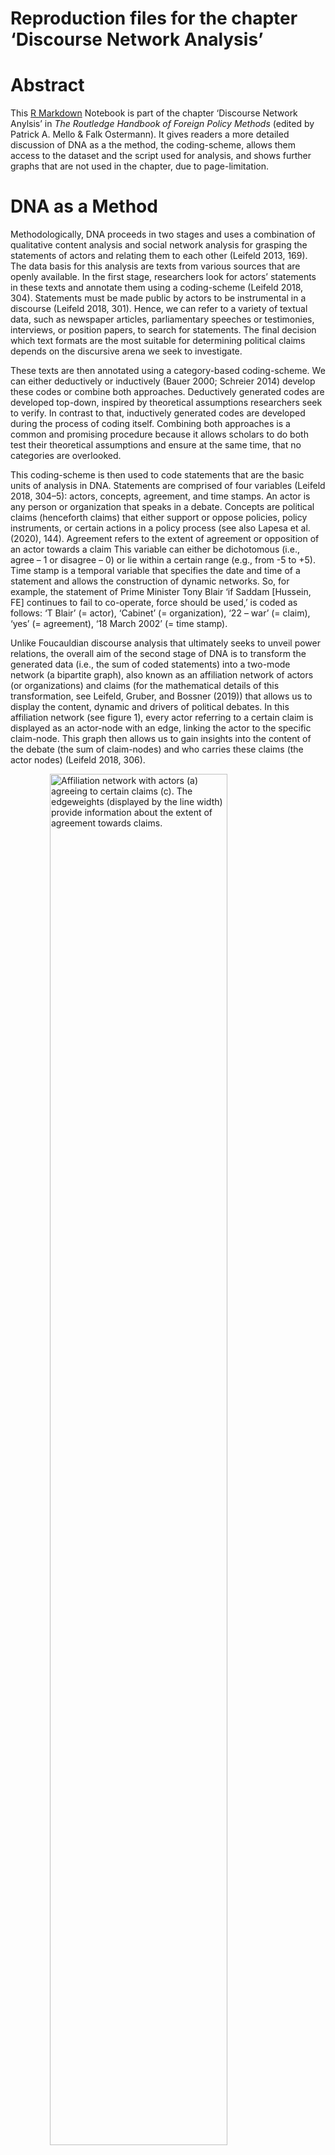 Reproduction files for the chapter ‘Discourse Network Analysis’
================



# Abstract

This [R Markdown](http://rmarkdown.rstudio.com) Notebook is part of the
chapter ‘Discourse Network Anylsis’ in *The Routledge Handbook of
Foreign Policy Methods* (edited by Patrick A. Mello & Falk Ostermann).
It gives readers a more detailed discussion of DNA as a the method, the
coding-scheme, allows them access to the dataset and the script used for
analysis, and shows further graphs that are not used in the chapter, due
to page-limitation.

# DNA as a Method

Methodologically, DNA proceeds in two stages and uses a combination of
qualitative content analysis and social network analysis for grasping
the statements of actors and relating them to each other (Leifeld 2013,
169). The data basis for this analysis are texts from various sources
that are openly available. In the first stage, researchers look for
actors’ statements in these texts and annotate them using a
coding-scheme (Leifeld 2018, 304). Statements must be made public by
actors to be instrumental in a discourse (Leifeld 2018, 301). Hence, we
can refer to a variety of textual data, such as newspaper articles,
parliamentary speeches or testimonies, interviews, or position papers,
to search for statements. The final decision which text formats are the
most suitable for determining political claims depends on the discursive
arena we seek to investigate.

These texts are then annotated using a category-based coding-scheme. We
can either deductively or inductively (Bauer 2000; Schreier 2014)
develop these codes or combine both approaches. Deductively generated
codes are developed top-down, inspired by theoretical assumptions
researchers seek to verify. In contrast to that, inductively generated
codes are developed during the process of coding itself. Combining both
approaches is a common and promising procedure because it allows
scholars to do both test their theoretical assumptions and ensure at the
same time, that no categories are overlooked.

This coding-scheme is then used to code statements that are the basic
units of analysis in DNA. Statements are comprised of four variables
(Leifeld 2018, 304–5): actors, concepts, agreement, and time stamps. An
actor is any person or organization that speaks in a debate. Concepts
are political claims (henceforth claims) that either support or oppose
policies, policy instruments, or certain actions in a policy process
(see also Lapesa et al. (2020), 144). Agreement refers to the extent of
agreement or opposition of an actor towards a claim This variable can
either be dichotomous (i.e., agree – 1 or disagree – 0) or lie within a
certain range (e.g., from -5 to +5). Time stamp is a temporal variable
that specifies the date and time of a statement and allows the
construction of dynamic networks. So, for example, the statement of
Prime Minister Tony Blair ‘if Saddam \[Hussein, FE\] continues to fail
to co-operate, force should be used,’ is coded as follows: ‘T Blair’ (=
actor), ‘Cabinet’ (= organization), ‘22 – war’ (= claim), ‘yes’ (=
agreement), ‘18 March 2002’ (= time stamp).

Unlike Foucauldian discourse analysis that ultimately seeks to unveil
power relations, the overall aim of the second stage of DNA is to
transform the generated data (i.e., the sum of coded statements) into a
two-mode network (a bipartite graph), also known as an affiliation
network of actors (or organizations) and claims (for the mathematical
details of this transformation, see Leifeld, Gruber, and Bossner (2019))
that allows us to display the content, dynamic and drivers of political
debates. In this affiliation network (see figure 1), every actor
referring to a certain claim is displayed as an actor-node with an edge,
linking the actor to the specific claim-node. This graph then allows us
to gain insights into the content of the debate (the sum of claim-nodes)
and who carries these claims (the actor nodes) (Leifeld 2018, 306).

<img src="fig/fig1_affiliation-network-example.png" title="Affiliation network with actors (a) agreeing to certain claims (c). The edgeweights (displayed by the line width) provide information about the extent of agreement towards claims." alt="Affiliation network with actors (a) agreeing to certain claims (c). The edgeweights (displayed by the line width) provide information about the extent of agreement towards claims." width="75%" style="display: block; margin: auto;" />

%![Figure 1: Affiliation network with actors (a) agreeing to certain
claims (c). The edgeweights (displayed by the line width) provide
information about the extent of agreement towards
claims.](fig/fig1_affiliation-network-example.png)

In the next step, we are able to transform this two-mode affiliation
network into a one-mode congruence (or conflict) network of actors or
claims (see figure 2). This transformation assumes that networks are
“belief similarity networks of actors” (Leifeld 2013, 170) in the sense
that ‘the more concepts \[(i.e., claims), FE\] two actors agree (or both
disagree) on, the more similar they are in terms of preferences on
concepts in the discourse’ (Leifeld 2013, 174). Hence, actor congruence
networks are networks that link actors to each other by edges, whenever
these actors share the same claim by either both agreeing or both
disagreeing to it. Claim congruence networks, on the other hand, are
networks that display the edges between claims, whenever actors refer to
the same claim in the same direction (i.e., both agreeing or both
disagreeing). The same logic applies to conflict networks that display
actors or claims, where actors have different attitudes towards claims
(e.g., one actor agrees to a claim, the other one disagrees). One can of
course also combine both, concurrence and conflict networks, with the
subtraction mode, where agreements and disagreements are added up. So,
for example, when two actors agree to a claim two times, and one time
they disagree to the same claim, the overall value of agreement is +1.

![Figure 2a: Actor-congruence
network](fig/fig2a_congruence-network-example-a.png)

![Figure 2b: Claim-congruence
network](fig/fig2b_congruence-network-example-b.png)

So consequently, the more often actors refer to the same claim, the
larger the edge-weight between these actors become. Hence, the
edge-weight becomes a measurement of similarity in the discourse
(Leifeld 2013, 175). To cope with the fact that some actors in a debate
are supposed to speak more often than others (e.g., government officials
receive more space in newspaper articles than ordinary citizens), we
apply normalization (Leifeld 2013, 176; 2018, 310–13; Fisher and Leifeld
2019, 476) to control for this phenomenon by setting the mentioning of
claims by actors in relation to their overall possibilities to mention
claims in the first place.

The time stamp variable of statements is useful to display dynamic
networks (see figure 3). In this case, networks are drawn by grouping
statements into certain time periods (e.g., statements of the same day,
the same month, or the same year). “\[M\]odelling the development of
political debates as dynamic networks may enable us to identify
recurring mechanisms that drive the development of political debates”
(Haunss et al. 2020, 326). Hence, dynamic networks are essential tools
to understand the continuity and change of policies.

![Figure 3a: Dynamic affiliation network at
t\~0](fig/fig3a_dynamic-network-example-a.png)

![Figure 3b: Dynamic affiliation network at
t\~1](fig/fig3a_dynamic-network-example-a.png)

Finally, we can refer to various network measurements to better describe
the characteristics of the overall discourse network and the discourse
coalitions within it. Three of these measurements are especially helpful
in the context of DNA: density, centrality, and various community
detection algorithms. First, density describes the fraction of the
maximum number of possible edges between nodes that is present in a
network. By doing so, density gives an impression how connected nodes in
a network really are (Newman 2010, 134–35). The value for density ranges
between 0 (there are no edges in a network, so that not a single node is
linked to at least one other node) and 1 (the maximum number of edges is
present because every node is connected to every other node). Thereby,
density gives us information about the degree of interaction in a
network. The higher the number of nodes and edges between these nodes in
a network is, the more likely it is that a variety of claims and a
greater number of actors support these claims in a debate.

Second, centrality measures give answers to the question which nodes are
most important in a network, either because they have the most links to
other nodes (degree centrality), are connected to other important nodes
(eigenvector centrality), are closely linked to other nodes in terms of
distance (closeness centrality), or because they are strategically
situated between other nodes (betweenness centrality) and thereby have a
high social capital and hence power (Newman 2010, 168–93). These
measurements allow us to detect the central carriers of a debate. These
are the nodes that link different groups to each other and contribute to
the establishment of a solid majority for the continuity or the change
of an existing policy.

Third, community detection algorithms like modularity-maximization,
hierarchical clustering, or betweenness-approaches, are concepts that
group nodes into clusters or communities of like-minded nodes, because
they share a higher number of similarities than other nodes (Newman
2010, 357–58 and 371-391). These approaches, therefore, are the
preferred measurements to group actors into discourse coalitions and to
make them visible (see, for example, figure 4).

    (a) Network at t0   (b) Network at 1

Figure 4: Dynamic actor congruence network

To summarize this section, DNA proceeds in two steps. First, the
statements of actors are coded using qualitative content analysis and a
deductively and/or inductively developed coding-scheme. Second, these
statements are then used to build affiliation- and congruence-networks
that allow us to gain more insights into the content, dynamic, and
structure of the debate over time. By applying different sorts of
network measurements, we are able to describe the characteristics of,
and to detect powerful nodes in the network.

# Bibliography

<div id="refs" class="references csl-bib-body hanging-indent">

<div id="ref-Bauer2000" class="csl-entry">

Bauer, Martin W. 2000. “Classical Content Analysis: A Review.” In
*Qualitative Researching with Text, Image and Sound: A Pratical
Handbook*, edited by Martin W. Bauer and George Gaskell, 131–51. Los
Angeles, CA et al.: SAGE.

</div>

<div id="ref-Fisher2019" class="csl-entry">

Fisher, Dana R., and Philip Leifeld. 2019. “The Polycentricity of
Climate Policy Blockage.” *Climatic Change* 155 (4): 469–87.
<https://doi.org/10.1007/s10584-019-02481-y>.

</div>

<div id="ref-Haunss2020" class="csl-entry">

Haunss, Sebastian, Jonas Kuhn, Sebastian Padó, Andre Blessing, Nico
Blokker, Erenay Dayanik, and Gabriella Lapesa. 2020. “Integrating Manual
and Automatic Annotation for the Creation of Discourse Network Data
Sets.” *Politics and Governance* 8 (2): 326–39.
<https://doi.org/10.17645/pag.v8i2.2591>.

</div>

<div id="ref-Lapesa2020" class="csl-entry">

Lapesa, Gabriella, Andre Blessing, Nico Blokker, Erenay Dayanik,
Sebastian Haunss, Jonas Kuhn, and Sebastian Padó. 2020. “Analysis of
Political Debates Through Newspaper Reports: Methods and Outcomes.”
*Datenbank Spektrum* 20 (2): 143–53.
<https://doi.org/10.1007/s13222-020-00344-w>.

</div>

<div id="ref-Leifeld2013" class="csl-entry">

Leifeld, Philip. 2013. “Reconceptualizing Major Policy Change in the
Advocacy Coalition Framework: A Discourse Network Analysis of German
Pension Politics.” *The Policy Studies Journal* 41 (1): 169–98.
<https://doi.org/10.1111/psj.12007>.

</div>

<div id="ref-Leifeld2018" class="csl-entry">

———. 2018. “Discourse Network Analysis: Policy Debates as Dynamic
Networks.” In *The Oxford Handbook of Political Networks*, edited by
Jenniger Nicoll Victor, Alexander H. Montgomery, and Mark Lubell,
301–25. Oxford: Oxford University Press.

</div>

<div id="ref-Leifeld2019" class="csl-entry">

Leifeld, Philip, Johannes Gruber, and Felix Rolf Bossner. 2019.
*Discourse Network Analyzer Manual*.
<https://github.com/leifeld/dna/releases/download/v2.0-beta.24/dna-manual.pdf>:
Github.

</div>

<div id="ref-Newman2010" class="csl-entry">

Newman, M. E. J. 2010. *Networks: An Introduction*. Oxford: Oxford
University Press.

</div>

<div id="ref-Schreier2014" class="csl-entry">

Schreier, Margit. 2014. “Qualitative Content Analysis.” In *The SAGE
Handbook of Qualitative Data Analysis*, edited by Uwe Flick, 170–83.
London: SAGE.

</div>

</div>
